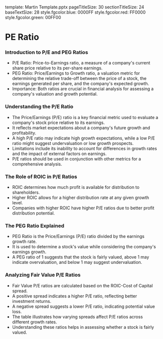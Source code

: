 template: Martin Template.pptx
pageTitleSize: 30
sectionTitleSize: 24
baseTextSize: 28
style.fgcolor.blue: 0000FF
style.fgcolor.red: FF0000
style.fgcolor.green: 00FF00

# PE Ratio
 
### Introduction to P/E and PEG Ratios

* P/E Ratio: Price-to-Earnings ratio, a measure of a company's current share price relative to its per-share earnings.
* PEG Ratio: Price/Earnings to Growth ratio, a valuation metric for determining the relative trade-off between the price of a stock, the earnings generated per share, and the company's expected growth.
* Importance: Both ratios are crucial in financial analysis for assessing a company's valuation and growth potential.

### Understanding the P/E Ratio

* The Price/Earnings (P/E) ratio is a key financial metric used to evaluate a company's stock price relative to its earnings.
* It reflects market expectations about a company's future growth and profitability.
* A high P/E ratio may indicate high growth expectations, while a low P/E ratio might suggest undervaluation or low growth prospects.
* Limitations include its inability to account for differences in growth rates and the impact of external factors on earnings.
* P/E ratios should be used in conjunction with other metrics for a comprehensive analysis.

### The Role of ROIC in P/E Ratios

* ROIC determines how much profit is available for distribution to shareholders.
* Higher ROIC allows for a higher distribution rate at any given growth level.
* Companies with higher ROIC have higher P/E ratios due to better profit distribution potential.

### The PEG Ratio Explained

* PEG Ratio is the Price/Earnings (P/E) ratio divided by the earnings growth rate.
* It is used to determine a stock's value while considering the company's earnings growth.
* A PEG ratio of 1 suggests that the stock is fairly valued, above 1 may indicate overvaluation, and below 1 may suggest undervaluation.

### Analyzing Fair Value P/E Ratios

* Fair Value P/E ratios are calculated based on the ROIC-Cost of Capital spread.
* A positive spread indicates a higher P/E ratio, reflecting better investment returns.
* A negative spread suggests a lower P/E ratio, indicating potential value loss.
* The table illustrates how varying spreads affect P/E ratios across different growth rates.
* Understanding these ratios helps in assessing whether a stock is fairly valued.


